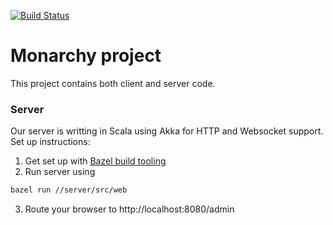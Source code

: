 [![Build Status](https://semaphoreci.com/api/v1/abhandaru/monarchy1/branches/master/badge.svg)](https://semaphoreci.com/abhandaru/monarchy1)

# Monarchy project

This project contains both client and server code.

### Server

Our server is writting in Scala using Akka for HTTP and Websocket support. Set up instructions:

1. Get set up with [Bazel build tooling](https://docs.bazel.build/versions/master/install.html)
1. Run server using

```bash
bazel run //server/src/web
```

3. Route your browser to http://localhost:8080/admin
